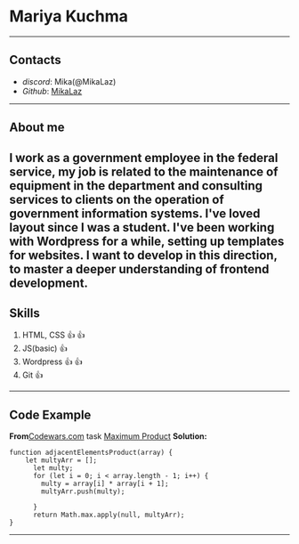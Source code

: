 # Mariya Kuchma
---

## **Contacts**
* _discord_: Mika(@MikaLaz)
* _Github_: [MikaLaz](https://github.com/MikaLaz)
---

## **About me**
__I work as a government employee in the federal service, my job is related to the maintenance of equipment in the department and consulting services to clients on the operation of government information systems. I've loved layout since I was a student. I've been working with Wordpress for a while, setting up templates for websites. I want to develop in this direction, to master a deeper understanding of frontend development.__
---

## **Skills**
1. HTML, CSS :+1: :+1:
2. JS(basic) :+1:
3. Wordpress :+1: :+1:
4. Git :+1:
---

## **Code Example**
__From__[Codewars.com](https://www.codewars.com/) task [Maximum Product](https://www.codewars.com/kata/5a4138acf28b82aa43000117/javascript)
__Solution:__

```
function adjacentElementsProduct(array) {
    let multyArr = [];
      let multy;
      for (let i = 0; i < array.length - 1; i++) {
        multy = array[i] * array[i + 1];
        multyArr.push(multy);

      }
      return Math.max.apply(null, multyArr);
}

```
---
